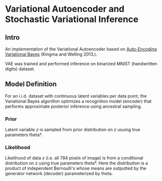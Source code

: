 # Variational Autoencoder and Stochastic Variational Inference

## Intro
An implementation of the Variational Autoencoder based on [Auto-Encoding Variational Bayes](https://arxiv.org/pdf/1312.6114.pdf) (Kingma and Welling 2013.).

VAE was trained and performed inference on binarized MNIST (handwritten digits) dataset.

## Model Definition
For an i.i.d. dataset with continuous latent variables per data point, the Variational Bayes algorithm optimizes a recognition model (encoder) that performs approximate posterior inference using ancestral sampling.

### Prior
Latent variable _z_ is sampled from prior distribution on _z_ usuing true parameters theta\*.

### Likelihood
Likelihood of data _x_ (i.e. all 784 pixels of image) is from a conditional distribution on z using true parameters theta\*. Here the distribution is a product of independent Bernoulli's whose means are outputted by the generator network (decoder) parameterized by theta.
